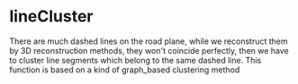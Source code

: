# lineCluster
There are much dashed lines on the road plane, while we reconstruct them by 3D reconstruction methods, they won't coincide perfectly, then we have to cluster line segments which belong to the same dashed line.
This function is based on a kind of graph_based clustering method
